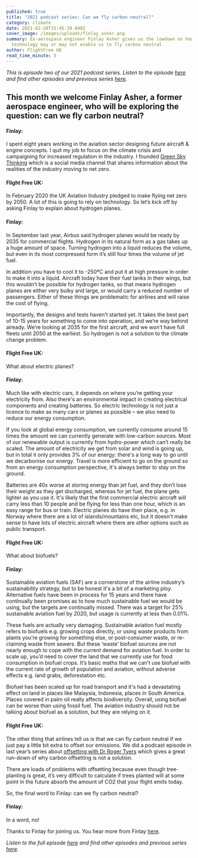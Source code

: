 ```yaml
---
published: true
title: "2021 podcast series: Can we fly carbon neutral?"
category: climate
date: 2021-02-28T15:45:39.048Z
cover_image: /images/uploads/finlay_asher.png
summary: Ex-aerospace engineer Finlay Asher gives us the lowdown on how green
  technology may or may not enable us to fly carbon neutral
author: FlightFree UK
read_time_minute: 5
---
```

*This is episode two of our 2021 podcast series. Listen to the episode [here](https://flightfreeuk.podbean.com/e/2021-series-can-we-fly-carbon-neutral/) and find other episodes and previous series [here](/podcast).*

## This month we welcome Finlay Asher, a former aerospace engineer, who will be exploring the question: can we fly carbon neutral?

#### Finlay: 

I spent eight years working in the aviation sector designing future aircraft & engine concepts. I quit my job to focus on the climate crisis and campaigning for increased regulation in the industry. I founded [Green Sky Thinking](https://www.facebook.com/GreenSkyThink/) which is a social media channel that shares information about the realities of the industry moving to net zero.

#### Flight Free UK: 

In February 2020 the UK Aviation Industry pledged to make flying net zero by 2050. A lot of this is going to rely on technology. So let’s kick off by asking Finlay to explain about hydrogen planes.

#### Finlay: 

In September last year, Airbus said hydrogen planes would be ready by 2035 for commercial flights. Hydrogen in its natural form as a gas takes up a huge amount of space. Turning hydrogen into a liquid reduces the volume, but even in its most compressed form it’s still four times the volume of jet fuel. 

In addition you have to cool it to -250ºC and put it at high pressure in order to make it into a liquid. Aircraft today have their fuel tanks in their wings, but this wouldn’t be possible for hydrogen tanks, so that means hydrogen planes are either very bulky and large, or would carry a reduced number of passengers. Either of these things are problematic for airlines and will raise the cost of flying. 

Importantly, the designs and tests haven’t started yet. It takes the best part of 10-15 years for something to come into operation, and we’re way behind already. We’re looking at 2035 for the first aircraft, and we won’t have full fleets until 2050 at the earliest. So hydrogen is not a solution to the climate change problem.

#### Flight Free UK: 

What about electric planes?

#### Finlay: 

Much like with electric cars, it depends on where you’re getting your electricity from. Also there's an environmental impact in creating electrical components and creating batteries. So electric technology is not just a licence to make as many cars or planes as possible – we also need to reduce our energy consumption. 

If you look at global energy consumption, we currently consume around 15 times the amount we can currently generate with low-carbon sources. Most of our renewable output is currently from hydro-power which can’t really be scaled. The amount of electricity we get from solar and wind is going up, but in total it only provides 3% of our energy: there's a long way to go until we decarbonise our energy. Travel is more efficient to go on the ground so from an energy consumption perspective, it's always better to stay on the ground. 

Batteries are 40x worse at storing energy than jet fuel, and they don’t lose their weight as they get discharged, whereas for jet fuel, the plane gets lighter as you use it. It's likely that the first commercial electric aircraft will carry less than 10 people and be flying for less than one hour, which is an easy range for bus or train. Electric planes do have their place, e.g. in Norway where there are a lot of islands/mountains etc, but it doesn't make sense to have lots of electric aircraft where there are other options such as public transport.

#### Flight Free UK: 

What about biofuels?

#### Finlay: 

Sustainable aviation fuels (SAF) are a cornerstone of the airline industry’s sustainability strategy, but to be honest it's a bit of a marketing ploy. Alternative fuels have been in process for 15 years and there have continually been promises as to how much sustainable fuel we would be using, but the targets are continually missed. There was a target for 25% sustainable aviation fuel by 2020, but usage is currently at less than 0.01%.

These fuels are actually very damaging. Sustainable aviation fuel mostly refers to biofuels e.g. growing crops directly, or using waste products from plants you’re growing for something else, or post-consumer waste, or re-claiming waste from sewers. But these ‘waste’ biofuel sources are not nearly enough to cope with the current demand for aviation fuel. In order to scale up, you’d need to cover the land that we currently use for food consumption in biofuel crops. It’s basic maths that we can’t use biofuel with the current rate of growth of population and aviation, without adverse effects e.g. land grabs, deforestation etc. 

Biofuel has been scaled up for road transport and it's had a devastating effect on land in places like Malaysia, Indonesia, places in South America. Places covered in palm oil really affects biodiversity. Overall, using biofuel can be worse than using fossil fuel. The aviation industry should not be talking about biofuel as a solution, but they are relying on it.

#### Flight Free UK:

The other thing that airlines tell us is that we can fly carbon neutral if we just pay a little bit extra to offset our emissions. We did a podcast episode in last year’s series about [offsetting with Dr Roger Tyers](https://flightfree.co.uk/post/podcast-series-episode-5-carbon-offsets-and-green-technology/) which gives a great run-down of why carbon offsetting is not a solution. 

There are loads of problems with offsetting because even though tree-planting is great, it’s very difficult to calculate if trees planted will at some point in the future absorb the amount of CO2 that your flight emits today. 

So, the final word to Finlay: can we fly carbon neutral? 

#### Finlay:

In a word, no!

Thanks to Finlay for joining us. You hear more from Finlay [here](https://www.facebook.com/GreenSkyThink/).

*Listen to the full episode [here](https://flightfreeuk.podbean.com/e/2021-series-can-we-fly-carbon-neutral/) and find other episodes and previous series [here](/podcast).*
